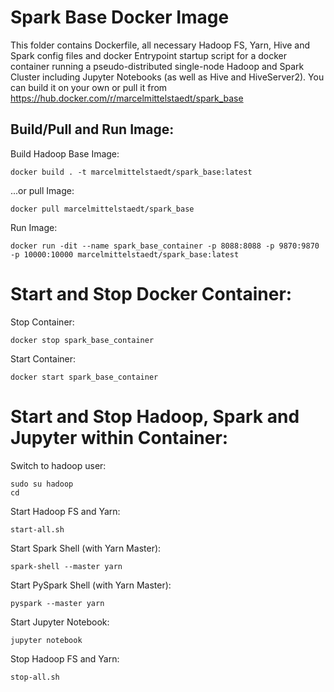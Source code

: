 # Spark Base Docker Image
This folder contains Dockerfile, all necessary Hadoop FS, Yarn, Hive and Spark config files and docker Entrypoint startup script for a docker container running a pseudo-distributed single-node Hadoop and Spark Cluster including Jupyter Notebooks (as well as Hive and HiveServer2). You can build it on your own or pull it from https://hub.docker.com/r/marcelmittelstaedt/spark_base

## Build/Pull and Run Image:

Build Hadoop Base Image:
```
docker build . -t marcelmittelstaedt/spark_base:latest
```

...or pull Image:
```
docker pull marcelmittelstaedt/spark_base
```

Run Image:
```
docker run -dit --name spark_base_container -p 8088:8088 -p 9870:9870 -p 10000:10000 marcelmittelstaedt/spark_base:latest
```

# Start and Stop Docker Container:
Stop Container:
```
docker stop spark_base_container
```

Start Container:
```
docker start spark_base_container
```

# Start and Stop Hadoop, Spark and Jupyter within Container:
Switch to hadoop user:
```
sudo su hadoop
cd
```

Start Hadoop FS and Yarn:
```
start-all.sh
```

Start Spark Shell (with Yarn Master):
```
spark-shell --master yarn
```

Start PySpark Shell (with Yarn Master):
```
pyspark --master yarn
```

Start Jupyter Notebook:
```
jupyter notebook
````

Stop Hadoop FS and Yarn:
```
stop-all.sh
```
